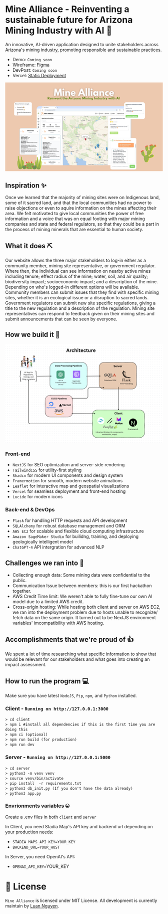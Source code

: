# Mine Alliance - Reinventing a sustainable future for Arizona Mining Industry with AI 🚀

An innovative, AI-driven application designed to unite stakeholders across Arizona's mining industry, promoting responsible and sustainable practices.

<!-- Live Demo: [Mine Alliance](http://54.245.158.146:3000/) -->
- Demo: `Coming soon`
- Wireframe: [Figma](https://www.figma.com/proto/8R9e3nz8XQjVrb684ZGR8j/AZ-AI-Sustainability-Hack?node-id=0-1&t=5BL2uzE0XvacWGkw-1)
- DevPost: `Coming soon`
- Vercel: [Static Deployment](https://sustainable-az-spark-challenge-g3sayr8rs-luaannguyens-projects.vercel.app/)

![Mine Alliance](MineAlliance.png)

## Inspiration ✨

Once we learned that the majority of mining sites were on Indigenous land, some of it sacred land, and that the local communities had no power to raise objections or even to aquire information on the mines affecting their area. We felt motivated to give local communities the power of free information and a voice that was on equal footing with major mining companies and state and federal regulators, so that they could be a part in the process of mining minerals that are essential to human society.

## What it does ⛏️

Our website allows the three major stakeholders to log-in either as a community member, mining site representative, or government regulator. Where then, the individual can see information on nearby active mines including tenure; effect radius of the mine; water, soil, and air quality; biodiversity impact; socioeconomic impact; and a description of the mine. Depending on who's logged-in different options will be available. Community members can submit issues that they find with specific mining sites, whether it is an ecological issue or a disruption to sacred lands. Government regulators can submit new site specific regulations, giving a title to the new regulation and a description of the regulation. Mining site representatives can respond to feedback given on their mining sites and submit announcements that can be seen by everyone.

## How we build it 👷

![Archtecture](architecture.png)

### Front-end

- `NextJS` for SEO optimization and server-side rendering
- `TailwindCSS` for utility-first styling
- `Shadcn` for modern UI components and design system
- `Framermotion` for smooth, modern website animations
- `Leaflet` for interactive map and geospatial visualizations
- `Vercel` for seamless deployment and front-end hosting
- `Lucide` for modern icons

### Back-end & DevOps

- `Flask` for handling HTTP requests and API development
- `SQLAlchemy` for robust database management and ORM
- `AWS EC2` for scalable and flexible cloud computing infrastructure
- `Amazon SageMaker Studio` for builidng, training, and deploying geologically intelligent model
- `ChatGPT-4` API intergration for advanced NLP

## Challenges we ran into 🚒

- Collecting enough data: Some mining data were confidential to the public.
- Communication Issue between members: this is our first hackathon together.
- AWS Credit Time limit: We weren't able to fully fine-tune our own AI model due to a limited AWS credit.
- Cross-origin hosting: While hosting both client and server on AWS EC2, we ran into the deployment problem due to hosts unable to recognize/ fetch data on the same origin. It turned out to be NextJS environment variables' imcompatibility with AWS hosting.

## Accomplishments that we're proud of 👍

We spent a lot of time researching what specific information to show that would be relevant for our stakeholders and what goes into creating an impact assessment.

## How to run the program 💻

Make sure you have latest `NodeJS`, `Pip`, `npm`, and `Python` installed.

### Client - `Running on http://127.0.0.1:3000`

```shell
> cd client
> npm i #install all dependencies if this is the first time you are doing this
> npm ci (optional)
> npm run build (for production)
> npm run dev
```

### Server - `Running on http://127.0.0.1:5000`

```shell
> cd server
> python3 -m venv venv
> source venv/bin/activate
> pip install  -r requirements.txt
> python3 db_init.py (If you don't have the data already)
> python3 app.py
```

### Envrionments variables 🤐

Create a .env files in both `client` and `server`

In Client, you need Stadia Map's API key and backend url depending on your production needs:

- `STADIA_MAPS_API_KEY=YOUR_KEY`
- `BACKEND_URL=YOUR_HOST`

In Server, you need OpenAI's API:

- `OPENAI_API_KEY=`YOUR_KEY

# 🪪 License

`Mine Alliance` is licensed under MIT License. All development is currently maintain by [Luan Nguyen](https://github.com/LuaanNguyen).
